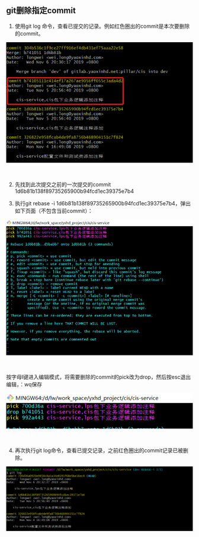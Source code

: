## git删除指定commit

1.  使用git log 命令，查看已提交的记录。例如红色圈出的commit是本次要删除的commit。

![](./git回滚操作-01.png)

<br>

2.  先找到此次提交之前的一次提交的commit 1d6b81b138f89735265900b94fcd1ec39375e7b4

3.  执行git rebase -i 1d6b81b138f89735265900b94fcd1ec39375e7b4，弹出如下页面（不包含当前commit）：

![](./git回滚操作-02.png)

<br>

按字母I键进入编辑模式，将需要删除的commit的pick改为drop，然后按esc退出编辑，：wq保存

![](./git回滚操作-03.png)

<br>

4.  再次执行git log命令，查看已提交记录，之前红色圈出的commit记录已被删除。

![](./git回滚操作-04.png)

